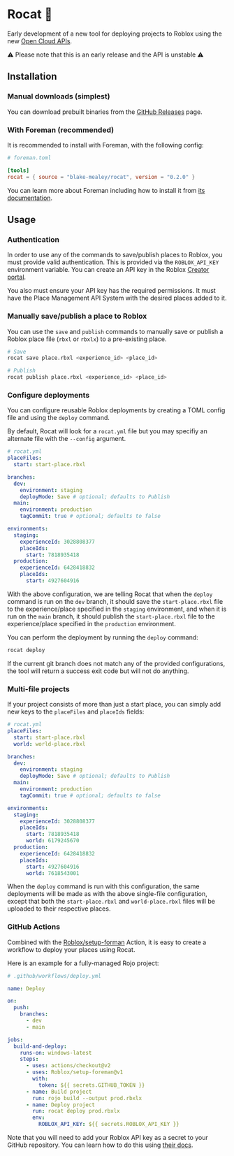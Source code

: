 # Rocat 🚀

Early development of a new tool for deploying projects to Roblox using the new [Open Cloud
APIs](https://devforum.roblox.com/t/open-cloud-publishing-your-places-with-api-keys-is-now-live/1485135).

⚠ Please note that this is an early release and the API is unstable ⚠

## Installation

### Manual downloads (simplest)

You can download prebuilt binaries from the [GitHub
Releases](https://github.com/blake-mealey/rocat/releases) page.

### With Foreman (recommended)

It is recommended to install with Foreman, with the following config:

```toml
# foreman.toml

[tools]
rocat = { source = "blake-mealey/rocat", version = "0.2.0" }
```

You can learn more about Foreman including how to install it from [its
documentation](https://github.com/Roblox/foreman#readme).

## Usage

### Authentication

In order to use any of the commands to save/publish places to Roblox, you must provide valid
authentication. This is provided via the `ROBLOX_API_KEY` environment variable. You can create an
API key in the Roblox [Creator portal](https://create.roblox.com/credentials).

You also must ensure your API key has the required permissions. It must have the Place Management
API System with the desired places added to it.

### Manually save/publish a place to Roblox

You can use the `save` and `publish` commands to manually save or publish a Roblox place file
(`rbxl` or `rbxlx`) to a pre-existing place.

```sh
# Save
rocat save place.rbxl <experience_id> <place_id>

# Publish
rocat publish place.rbxl <experience_id> <place_id>
```

### Configure deployments

You can configure reusable Roblox deployments by creating a TOML config file and using the `deploy`
command.

By default, Rocat will look for a `rocat.yml` file but you may specifiy an alternate file with the
`--config` argument.

```yml
# rocat.yml
placeFiles:
  start: start-place.rbxl

branches:
  dev:
    environment: staging
    deployMode: Save # optional; defaults to Publish
  main:
    environment: production
    tagCommit: true # optional; defaults to false

environments:
  staging:
    experienceId: 3028808377
    placeIds:
      start: 7818935418
  production:
    experienceId: 6428418832
    placeIds:
      start: 4927604916
```

With the above configuration, we are telling Rocat that when the `deploy` command is run on the
`dev` branch, it should save the `start-place.rbxl` file to the experience/place specified in the
`staging` environment, and when it is run on the `main` branch, it should publish the
`start-place.rbxl` file to the experience/place specified in the `production` environment.

You can perform the deployment by running the `deploy` command:

```sh
rocat deploy
```

If the current git branch does not match any of the provided configurations, the tool will return a
success exit code but will not do anything.

### Multi-file projects

If your project consists of more than just a start place, you can simply add new keys to the
`placeFiles` and `placeIds` fields:

```yml
# rocat.yml
placeFiles:
  start: start-place.rbxl
  world: world-place.rbxl

branches:
  dev:
    environment: staging
    deployMode: Save # optional; defaults to Publish
  main:
    environment: production
    tagCommit: true # optional; defaults to false

environments:
  staging:
    experienceId: 3028808377
    placeIds:
      start: 7818935418
      world: 6179245670
  production:
    experienceId: 6428418832
    placeIds:
      start: 4927604916
      world: 7618543001
```

When the `deploy` command is run with this configuration, the same deployments will be made as with
the above single-file configuration, except that both the `start-place.rbxl` and `world-place.rbxl`
files will be uploaded to their respective places.

### GitHub Actions

Combined with the [Roblox/setup-forman](https://github.com/Roblox/setup-foreman) Action, it is easy
to create a workflow to deploy your places using Rocat.

Here is an example for a fully-managed Rojo project:

```yml
# .github/workflows/deploy.yml

name: Deploy

on:
  push:
    branches:
      - dev
      - main

jobs:
  build-and-deploy:
    runs-on: windows-latest
    steps:
      - uses: actions/checkout@v2
      - uses: Roblox/setup-foreman@v1
        with:
          token: ${{ secrets.GITHUB_TOKEN }}
      - name: Build project
        run: rojo build --output prod.rbxlx
      - name: Deploy project
        run: rocat deploy prod.rbxlx
        env:
          ROBLOX_API_KEY: ${{ secrets.ROBLOX_API_KEY }}
```

Note that you will need to add your Roblox API key as a secret to your GitHub repository. You can
learn how to do this using [their
docs](https://docs.github.com/en/actions/security-guides/encrypted-secrets#creating-encrypted-secrets-for-a-repository).
